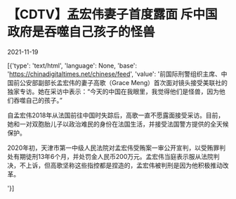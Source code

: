 # 【CDTV】孟宏伟妻子首度露面 斥中国政府是吞噬自己孩子的怪兽

2021-11-19

[{'type': 'text/html', 'language': None, 'base': 'https://chinadigitaltimes.net/chinese/feed', 'value': '前国际刑警组织主席、中国前公安部副部长孟宏伟的妻子高歌（Grace Meng）首次面对镜头接受美联社的独家专访。她在采访中表示：“今天的中国在我眼里，我觉得他们是怪兽，因为他们吞噬自己的孩子。”

自孟宏伟2018年从法国前往中国时失踪后，高歌一直不愿露面接受采访。目前，她和一对双胞胎儿子以政治难民的身份在法国生活，并接受法国警方提供的全天候保护。

2020年初，天津市第一中级人民法院对孟宏伟受贿案一审公开宣判，以受贿罪判处有期徒刑13年6个月，并处罚金人民币200万元。孟宏伟当庭表示服从法院判决，不上诉，但高歌坚称这些指控都是捏造的，孟宏伟被判刑是因为他积极推动改革。

'}]